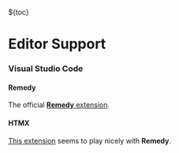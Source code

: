 ${toc}

# Editor Support


### Visual Studio Code
#### Remedy
The official [**Remedy** extension](https://marketplace.visualstudio.com/items?itemName=niarada.remedy-vscode).

#### HTMX
[This extension](https://marketplace.visualstudio.com/items?itemName=CraigRBroughton.htmx-attributes) seems to play nicely with **Remedy**.
